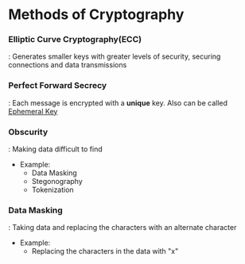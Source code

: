 # Methods of Cryptography


### Elliptic Curve Cryptography(ECC)
 : Generates smaller keys with greater levels of security, securing connections and data transmissions


### Perfect Forward Secrecy
 : Each message is encrypted with a **unique** key. Also can be called <ins>Ephemeral Key</ins>


### Obscurity
 : Making data difficult to find
- Example:
    * Data Masking
    * Stegonography
    * Tokenization


### Data Masking 
: Taking data and replacing the characters with an alternate character
- Example:
    * Replacing the characters in the data with "x"